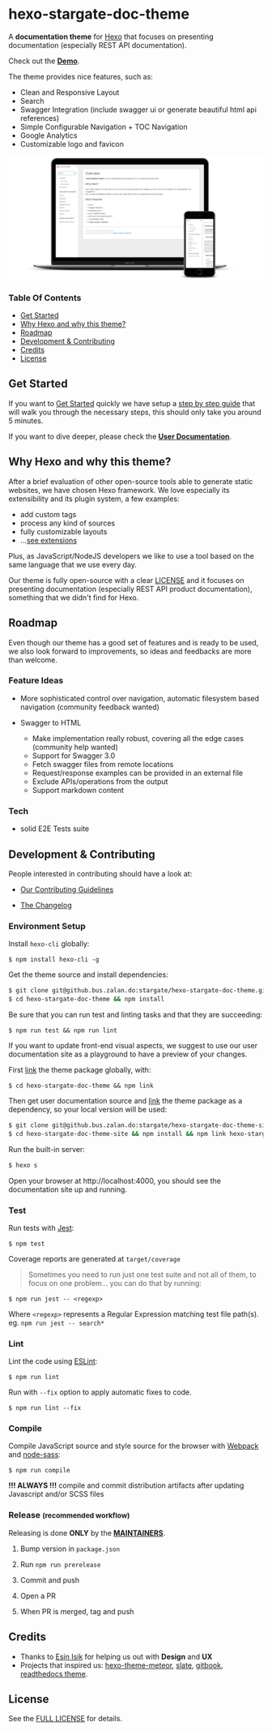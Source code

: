 hexo-stargate-doc-theme
=======================

A **documentation theme** for [Hexo](https://hexo.io/) that focuses on presenting documentation (especially REST API documentation). 

Check out the **[Demo](https://pages.github.bus.zalan.do/stargate/hexo-stargate-doc-theme-site)**. 

The theme provides nice features, such as:

* Clean and Responsive Layout
* Search
* Swagger Integration (include swagger ui or generate beautiful html api references)
* Simple Configurable Navigation + TOC Navigation
* Google Analytics
* Customizable logo and favicon

![Theme Mockup](./mockup_1.jpg)

### Table Of Contents

* [Get Started](#get-started)
* [Why Hexo and why this theme?](#why)
* [Roadmap](#roadmap)
* [Development & Contributing](#development-and-contributing)
* [Credits](#credits)
* [License](#license)

## <a name="get-started"></a> Get Started

If you want to [Get Started](https://pages.github.bus.zalan.do/stargate/hexo-stargate-doc-theme-site/get-started.html) quickly we have setup a [step by step guide](https://pages.github.bus.zalan.do/stargate/hexo-stargate-doc-theme-site/get-started.html) that will walk you through the necessary steps, this should only take you around 5 minutes.

If you want to dive deeper, please check the **[User Documentation](https://pages.github.bus.zalan.do/stargate/hexo-stargate-doc-theme-site/)**.

## <a name="why"></a> Why Hexo and why this theme?

After a brief evaluation of other open-source tools able to generate static websites, we have chosen Hexo framework.
We love especially its extensibility and its plugin system, a few examples:
 * add custom tags
 * process any kind of sources
 * fully customizable layouts
 * ...[see extensions](https://hexo.io/api/)

Plus, as JavaScript/NodeJS developers we like to use a tool based on the same language that we use every day.

Our theme is fully open-source with a clear [LICENSE](#license) and it focuses on presenting documentation (especially REST API product documentation), something that we didn't find for Hexo.

## <a name="roadmap"></a> Roadmap

Even though our theme has a good set of features and is ready to be used, we also look forward to improvements, so ideas and feedbacks are more than welcome.

### Feature Ideas

* More sophisticated control over navigation, automatic filesystem based navigation (community feedback wanted)

* Swagger to HTML
  * Make implementation really robust, covering all the edge cases (community help wanted)
  * Support for Swagger 3.0
  * Fetch swagger files from remote locations
  * Request/response examples can be provided in an external file
  * Exclude APIs/operations from the output
  * Support markdown content

### Tech

* solid E2E Tests suite

## <a name="development-and-contributing"></a> Development & Contributing

People interested in contributing should have a look at:

* [Our Contributing Guidelines](./CONTRIBUTING.md)

* [The Changelog](./CHANGELOG.md)

### Environment Setup

Install `hexo-cli` globally:

```
$ npm install hexo-cli -g
```

Get the theme source and install dependencies:

```bash
$ git clone git@github.bus.zalan.do:stargate/hexo-stargate-doc-theme.git
$ cd hexo-stargate-doc-theme && npm install
```

Be sure that you can run test and linting tasks and that they are succeeding:

```
$ npm run test && npm run lint
```

If you want to update front-end visual aspects, we suggest to use our user documentation site as a playground to have a preview of your changes.

First [link](https://docs.npmjs.com/cli/link) the theme package globally, with:

```
$ cd hexo-stargate-doc-theme && npm link
```

Then get user documentation source and [link](https://docs.npmjs.com/cli/link) the theme package as a dependency, so your local version will be used:

```bash
$ git clone git@github.bus.zalan.do:stargate/hexo-stargate-doc-theme-site.git
$ cd hexo-stargate-doc-theme-site && npm install && npm link hexo-stargate-doc-theme
```

Run the built-in server:

```bash
$ hexo s
```

Open your browser at http://localhost:4000, you should see the documentation site up and running.

### Test

Run tests with [Jest](https://facebook.github.io/jest/):

```
$ npm test
```

Coverage reports are generated at `target/coverage`

> Sometimes you need to run just one test suite and not all of them, to focus on one problem... you can do that by running:
```
$ npm run jest -- <regexp>
```
Where `<regexp>` represents a Regular Expression matching test file path(s). eg. `npm run jest -- search*`


### Lint

Lint the code using [ESLint](http://eslint.org/):

```
$ npm run lint
```

Run with `--fix` option to apply automatic fixes to code.

```
$ npm run lint --fix
```

### Compile

Compile JavaScript source and style source for the browser with [Webpack](https://github.com/webpack/webpack) and [node-sass](https://github.com/sass/node-sass):

```
$ npm run compile
```

**!!! ALWAYS !!!** compile and commit distribution artifacts after updating Javascript and/or SCSS files

### Release <small>(recommended workflow)</small>

Releasing is done **ONLY** by the **[MAINTAINERS](./MAINTAINERS)**.

1. Bump version in `package.json`

2. Run `npm run prerelease`

3. Commit and push

4. Open a PR

5. When PR is merged, tag and push

## <a name="credits"></a> Credits

* Thanks to [Esin Isik](https://www.linkedin.com/in/esinis/) for helping us out with **Design** and **UX**
* Projects that inspired us: [hexo-theme-meteor](https://github.com/meteor/hexo-theme-meteor), [slate](https://github.com/lord/slate), [gitbook](https://github.com/GitbookIO/gitbook), [readthedocs theme](https://github.com/rtfd/sphinx_rtd_theme).

## <a name="license"></a> License

See the [FULL LICENSE](./LICENSE) for details.
